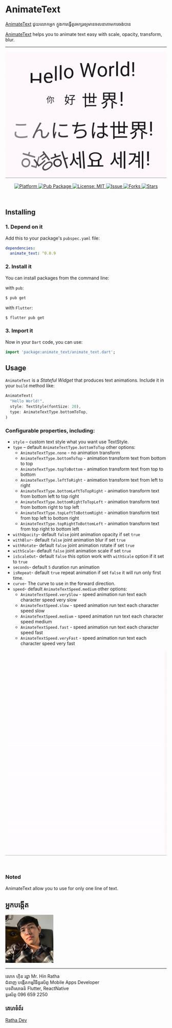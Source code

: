 # AnimateText

[AnimateText](https://www.pub.dev/packages/animate_text) ជួយលោកអ្នក ក្នុងការធ្វើតួរអក្សរឲ្យមានចលនាតាមការចង់បាន
<br />

[AnimateText](https://www.pub.dev/packages/animate_text) helps you to animate text easy with scale, opacity, transform, blur.

<hr />
<p align="center">
  <img src="https://raw.githubusercontent.com/RathaIct/AnimateText/main/thumbnail.gif"/>
</p>
<p align="center">
  <a href="https://flutter.io">  
    <img src="https://img.shields.io/badge/Platform-Flutter-yellow.svg"  
      alt="Platform" />  
  </a> 
   <a href="https://pub.dev/packages/animate_text">  
    <img src="https://img.shields.io/pub/v/animated_text.svg"  
      alt="Pub Package" />  
  </a>
   <a href="https://opensource.org/licenses/MIT">  
    <img src="https://img.shields.io/badge/License-MIT-red.svg"  
      alt="License: MIT" />  
  </a>
   <a href="https://github.com/RathaIct/AnimateText/issues">  
    <img src="https://img.shields.io/github/issues/RathaIct/AnimateText"  
      alt="Issue" />  
  </a> 
   <a href="https://github.com/RathaIct/AnimateText/network">  
    <img src="https://img.shields.io/github/forks/RathaIct/AnimateText"  
      alt="Forks" />  
  </a> 
   <a href="https://github.com/RathaIct/AnimateText/stargazers">  
    <img src="https://img.shields.io/github/stars/RathaIct/AnimateText"  
      alt="Stars" />  
  </a>
</p>
<br />

## Installing

### 1. Depend on it

Add this to your package's `pubspec.yaml` file:

```yaml
dependencies:
  animate_text: ^0.0.9
```

### 2. Install it

You can install packages from the command line:

with `pub`:

```bash
$ pub get
```

with `Flutter`:

```bash
$ flutter pub get
```

### 3. Import it

Now in your `Dart` code, you can use:

```dart
import 'package:animate_text/animate_text.dart';
```

## Usage

`AnimateText` is a _Stateful Widget_ that produces text animations.
Include it in your `build` method like:

```dart
AnimateText(
  "Hello World!",
  style: TextStyle(fontSize: 20),
  type: AnimateTextType.bottomToTop,
)
```

### Configurable properties, including:

- `style` – custom text style what you want use TextStyle.
- `type` – default `AnimateTextType.bottomToTop` other options:
  - `AnimateTextType.none` - no animation transform
  - `AnimateTextType.bottomToTop` - animation transform text from bottom to top
  - `AnimateTextType.topToBottom` - animation transform text from top to bottom
  - `AnimateTextType.leftToRight` - animation transform text from left to right
  - `AnimateTextType.bottomLeftToTopRight` - animation transform text from bottom left to top right
  - `AnimateTextType.bottomRightToTopLeft` - animation transform text from bottom right to top left
  - `AnimateTextType.topLeftToBottomRight` - animation transform text from top left to bottom right
  - `AnimateTextType.topRightToBottomLeft` - animation transform text from top right to bottom left
- `withOpacity`- default `false` joint animation opacity if set `true`
- `withBlur`- default `false` joint animation blur if set `true`
- `withRotate`- default `false` joint animation rotate if set `true`
- `withScale`- default `false` joint animation scale if set `true`
- `isScaleOut`- default `false` this option work with `withScale` option if it set to `true`
- `seconds`- default `5` duration run animation
- `isRepeat`- default `true` repeat animation if set `false` it will run only first time.
- `curve`- The curve to use in the forward direction.
- `speed`- default `AnimateTextSpeed.medium` other options:
  - `AnimateTextSpeed.verySlow` - speed animation run text each character speed very slow
  - `AnimateTextSpeed.slow` - speed animation run text each character speed slow
  - `AnimateTextSpeed.medium` - speed animation run text each character speed medium
  - `AnimateTextSpeed.fast` - speed animation run text each character speed fast
  - `AnimateTextSpeed.veryFast` - speed animation run text each character speed very fast

<p align="center">
  <img src="https://raw.githubusercontent.com/RathaIct/AnimateText/main/animated_text.gif"/>
</p>
<br />

### Noted

AnimateText allow you to use for only one line of text.

## អ្នកបង្កើត

<img src="https://raw.githubusercontent.com/RathaIct/AnimateText/main/ratha.jpeg" width="150" />
<hr />
លោក ហ៊ិន រដ្ឋា
Mr. Hin Ratha
<br />
ជំនាញ បង្កើតកម្មវិធីទូរស័ព្ទ
Mobile Apps Developer
<br />
បទពិសោធន៍ Flutter, ReactNative
<br />
ទូរស័ព្ទ 096 659 2250

### គេហទំព័រ

<a href="https://rathadev.com"  target="_blank">Ratha Dev</a>
